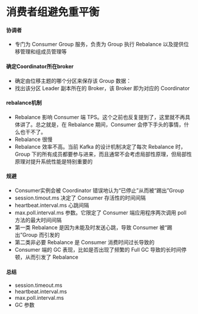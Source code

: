 # 消费者组避免重平衡

#### 协调者
* 专门为 Consumer Group 服务，负责为 Group 执行 Rebalance 以及提供位移管理和组成员管理等

#### 确定Coordinator所在broker
* 确定由位移主题的哪个分区来保存该 Group 数据：
* 找出该分区 Leader 副本所在的 Broker，该 Broker 即为对应的 Coordinator

#### rebalance机制
* Rebalance 影响 Consumer 端 TPS。这个之前也反复提到了，这里就不再具体讲了。总之就是，在 Rebalance 期间，Consumer 会停下手头的事情，什么也干不了。
* Rebalance 很慢
* Rebalance 效率不高。当前 Kafka 的设计机制决定了每次 Rebalance 时，Group 下的所有成员都要参与进来，而且通常不会考虑局部性原理，但局部性原理对提升系统性能是特别重要的

#### 规避
* Consumer实例会被 Coordinator 错误地认为“已停止”从而被“踢出”Group
* session.timout.ms 决定了 Consumer 存活性的时间间隔
* heartbeat.interval.ms 心跳间隔
* max.poll.interval.ms 参数。它限定了 Consumer 端应用程序两次调用 poll 方法的最大时间间隔
* 第一类 Rebalance 是因为未能及时发送心跳，导致 Consumer 被“踢出”Group 而引发的
* 第二类非必要 Rebalance 是 Consumer 消费时间过长导致的
* Consumer 端的 GC 表现，比如是否出现了频繁的 Full GC 导致的长时间停顿，从而引发了 Rebalance

#### 总结
* session.timeout.ms
* heartbeat.interval.ms
* max.poll.interval.ms
* GC 参数